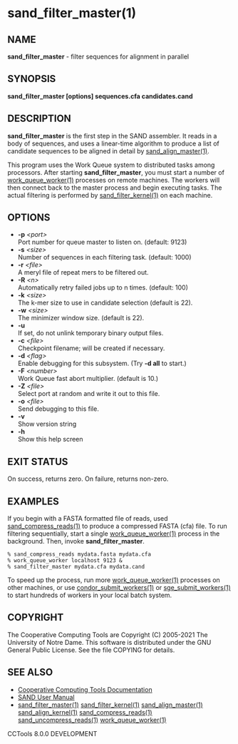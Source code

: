 






















# sand_filter_master(1)

## NAME
**sand_filter_master** - filter sequences for alignment in parallel

## SYNOPSIS
**sand_filter_master [options] sequences.cfa candidates.cand**

## DESCRIPTION

**sand_filter_master** is the first step in the SAND assembler.
It reads in a body of sequences, and uses a linear-time algorithm
to produce a list of candidate sequences to be aligned in detail
by [sand_align_master(1)](sand_align_master.md).

This program uses the Work Queue system to distributed tasks
among processors.  After starting **sand_filter_master**,
you must start a number of [work_queue_worker(1)](work_queue_worker.md) processes
on remote machines.  The workers will then connect back to the
master process and begin executing tasks.  The actual filtering
is performed by [sand_filter_kernel(1)](sand_filter_kernel.md) on each machine.

## OPTIONS


- **-p** _&lt;port&gt;_<br />Port number for queue master to listen on. (default: 9123)
- **-s** _&lt;size&gt;_<br />Number of sequences in each filtering task. (default: 1000)
- **-r** _&lt;file&gt;_<br />A meryl file of repeat mers to be filtered out.
- **-R** _&lt;n&gt;_<br />Automatically retry failed jobs up to n times. (default: 100)
- **-k** _&lt;size&gt;_<br />The k-mer size to use in candidate selection (default is 22).
- **-w** _&lt;size&gt;_<br />The minimizer window size. (default is 22).
- **-u**<br />If set, do not unlink temporary binary output files.
- **-c** _&lt;file&gt;_<br />Checkpoint filename; will be created if necessary.
- **-d** _&lt;flag&gt;_<br />Enable debugging for this subsystem.  (Try **-d all** to start.)
- **-F** _&lt;number&gt;_<br />Work Queue fast abort multiplier.     (default is 10.)
- **-Z** _&lt;file&gt;_<br />Select port at random and write it out to this file.
- **-o** _&lt;file&gt;_<br />Send debugging to this file.
- **-v**<br />Show version string
- **-h**<br />Show this help screen


## EXIT STATUS
On success, returns zero.  On failure, returns non-zero.

## EXAMPLES

If you begin with a FASTA formatted file of reads,
used [sand_compress_reads(1)](sand_compress_reads.md) to produce a
compressed FASTA (cfa) file.  To run filtering sequentially,
start a single [work_queue_worker(1)](work_queue_worker.md) process in the background.
Then, invoke **sand_filter_master**.

```
% sand_compress_reads mydata.fasta mydata.cfa
% work_queue_worker localhost 9123 &
% sand_filter_master mydata.cfa mydata.cand
```

To speed up the process, run more [work_queue_worker(1)](work_queue_worker.md) processes
on other machines, or use [condor_submit_workers(1)](condor_submit_workers.md) or [sge_submit_workers(1)](sge_submit_workers.md) to start hundreds of workers in your local batch system.

## COPYRIGHT

The Cooperative Computing Tools are Copyright (C) 2005-2021 The University of Notre Dame.  This software is distributed under the GNU General Public License.  See the file COPYING for details.

## SEE ALSO


- [Cooperative Computing Tools Documentation]("../index.html")
- [SAND User Manual]("../sand.html")
- [sand_filter_master(1)](sand_filter_master.md)  [sand_filter_kernel(1)](sand_filter_kernel.md)  [sand_align_master(1)](sand_align_master.md)  [sand_align_kernel(1)](sand_align_kernel.md)  [sand_compress_reads(1)](sand_compress_reads.md)  [sand_uncompress_reads(1)](sand_uncompress_reads.md)  [work_queue_worker(1)](work_queue_worker.md)


CCTools 8.0.0 DEVELOPMENT
